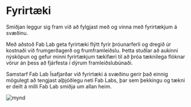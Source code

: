 # Fyrirtæki

Smiðjan leggur sig fram við að fylgjast með og vinna með fyrirtækjum á svæðinu.

Með aðstoð Fab Lab geta fyrirtæki flýtt fyrir þróunarferli og dregið úr kostnaði við frumgerðagerð og frumframleiðslu. Þetta stuðlar að aukinni nýsköpun og gefur minni fyrirtækjum tækifæri til að þróa tæknilega flóknar vörur án þess að fjárfesta í dýrum framleiðslubúnaði.

Samstarf Fab Lab Ísafjarðar við fyrirtæki á svæðinu gerir það einnig mögulegt að tengjast alþjóðlegu neti Fab Labs, þar sem þekkingu og tækni er deilt á milli Fab Lab smiðja um allan heim.

![mynd](https://scontent-lhr8-2.xx.fbcdn.net/v/t1.6435-9/194037340_4442123942543082_7225909374630074657_n.jpg?_nc_cat=103&ccb=1-7&_nc_sid=13d280&_nc_ohc=8pabkJINB5oQ7kNvgHVep9L&_nc_ht=scontent-lhr8-2.xx&oh=00_AYCOtYl4CRd_9r8OY0J37mS_ANCB9lr2LTCkoVm5wWusgQ&oe=672495C4)